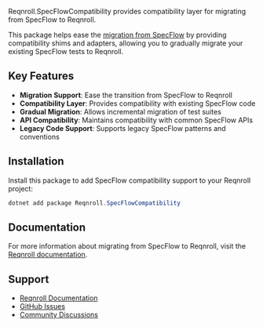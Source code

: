 ﻿Reqnroll.SpecFlowCompatibility provides compatibility layer for migrating from SpecFlow to Reqnroll.

This package helps ease the [migration from SpecFlow](https://docs.reqnroll.net/latest/guides/migrating-from-specflow.html) by providing compatibility shims and adapters, allowing you to gradually migrate your existing SpecFlow tests to Reqnroll.

## Key Features

- **Migration Support**: Ease the transition from SpecFlow to Reqnroll
- **Compatibility Layer**: Provides compatibility with existing SpecFlow code
- **Gradual Migration**: Allows incremental migration of test suites
- **API Compatibility**: Maintains compatibility with common SpecFlow APIs
- **Legacy Code Support**: Supports legacy SpecFlow patterns and conventions

## Installation

Install this package to add SpecFlow compatibility support to your Reqnroll project:

```powershell
dotnet add package Reqnroll.SpecFlowCompatibility
```

## Documentation

For more information about migrating from SpecFlow to Reqnroll, visit the [Reqnroll documentation](https://docs.reqnroll.net/).

## Support

- [Reqnroll Documentation](https://docs.reqnroll.net/)
- [GitHub Issues](https://github.com/reqnroll/Reqnroll/issues)
- [Community Discussions](https://github.com/reqnroll/Reqnroll/discussions)